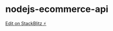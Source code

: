 # nodejs-ecommerce-api

[Edit on StackBlitz ⚡️](https://stackblitz.com/edit/stackblitz-starters-g2hzw9)